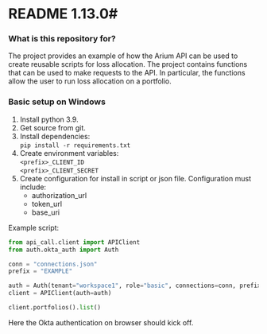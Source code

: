 # README 1.13.0# 

### What is this repository for? ###
The project provides an example of how the Arium API can be used to create reusable scripts 
for loss allocation. The project contains functions that can be used to make requests to the API. 
In particular, the functions allow the user to run loss allocation on a portfolio.


### Basic setup on Windows ###
1. Install python 3.9.
2. Get source from git.
3. Install dependencies: <br>
   `pip install -r requirements.txt`
4. Create environment variables: <br>
   `<prefix>_CLIENT_ID` <br>
   `<prefix>_CLIENT_SECRET` <br>
5. Create configuration for install in script or json file. Configuration must include:
    * authorization_url
    * token_url
    * base_uri

Example script: 
```python
from api_call.client import APIClient
from auth.okta_auth import Auth

conn = "connections.json"
prefix = "EXAMPLE"

auth = Auth(tenant="workspace1", role="basic", connections=conn, prefix=prefix)
client = APIClient(auth=auth)

client.portfolios().list()
``` 

Here the Okta authentication on browser should kick off.

